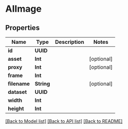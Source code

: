 # AIImage

## Properties

Name | Type | Description | Notes
------------ | ------------- | ------------- | -------------
**id** | **UUID** |  | 
**asset** | **Int** |  | [optional] 
**proxy** | **Int** |  | [optional] 
**frame** | **Int** |  | 
**filename** | **String** |  | [optional] 
**dataset** | **UUID** |  | 
**width** | **Int** |  | 
**height** | **Int** |  | 

[[Back to Model list]](../README.md#documentation-for-models) [[Back to API list]](../README.md#documentation-for-api-endpoints) [[Back to README]](../README.md)


